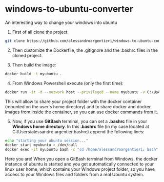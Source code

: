 # windows-to-ubuntu-converter
An interesting way to change your windows into ubuntu

1. First of all clone the project
```bash
git clone https://github.com/alessandroargentieri/windows-to-ubuntu-converter.git
```

2.  Then customize the Dockerfile, the .gitignore and the .bashrc files in the cloned project.

3. Then build the image:
```bash
docker build -t myubuntu .
```

4. From Windows Powershell execute (only the first time):
```bash
docker run -it -d --network host --privileged --name myubuntu -v C:\Users\alessandro.argentier\projects:/home/alessandroargentieri -v //var/run/docker.sock:/var/run/docker.sock myubuntu:latest tail -f /dev/null
```
This will allow to share your project folder with the docker container (mounted on the user's home directory) and to share docker and docker images from inside the container, so you can use docker commands from it.

5. Now, if you use **GitBash** terminal, you can set a **.bashrc** file in your **Windows home directory**.
In this **.bashrc** file (in my case located at C:\Users\alessandro.argentier\.bashrc) append the following lines:
```bash
echo "starting your ubuntu session..."
docker start myubuntu > /dev/null
docker exec -it myubuntu bash -c "cd /home/alessandroargentieri; bash"
```

Here you are! When you open a GitBash terminal from Windows, the docker instance of ubuntu is started and you get automatically connected to your linux user home, which contains your Windows project folder, so you have access to your Windows files and folders from a real Ubuntu system.
